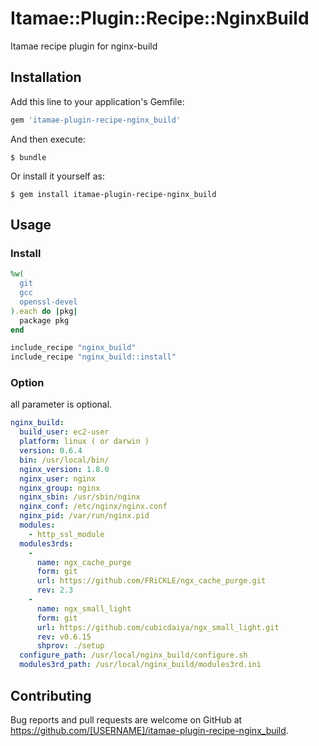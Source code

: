 # Itamae::Plugin::Recipe::NginxBuild

Itamae recipe plugin for nginx-build

## Installation

Add this line to your application's Gemfile:

```ruby
gem 'itamae-plugin-recipe-nginx_build'
```

And then execute:

    $ bundle

Or install it yourself as:

    $ gem install itamae-plugin-recipe-nginx_build

## Usage

### Install

```ruby
%w(
  git
  gcc
  openssl-devel
).each do |pkg|
  package pkg
end

include_recipe "nginx_build"
include_recipe "nginx_build::install"
```

### Option

all parameter is optional.

```yaml
nginx_build:
  build_user: ec2-user
  platform: linux ( or darwin )
  version: 0.6.4
  bin: /usr/local/bin/
  nginx_version: 1.8.0
  nginx_user: nginx
  nginx_group: nginx
  nginx_sbin: /usr/sbin/nginx
  nginx_conf: /etc/nginx/nginx.conf
  nginx_pid: /var/run/nginx.pid
  modules:
    - http_ssl_module
  modules3rds:
    -
      name: ngx_cache_purge
      form: git
      url: https://github.com/FRiCKLE/ngx_cache_purge.git
      rev: 2.3
    -
      name: ngx_small_light
      form: git
      url: https://github.com/cubicdaiya/ngx_small_light.git
      rev: v0.6.15
      shprov: ./setup
  configure_path: /usr/local/nginx_build/configure.sh
  modules3rd_path: /usr/local/nginx_build/modules3rd.ini
```

## Contributing

Bug reports and pull requests are welcome on GitHub at https://github.com/[USERNAME]/itamae-plugin-recipe-nginx_build.
